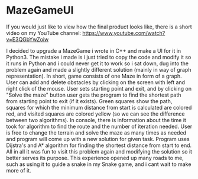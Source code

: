 # MazeGameUI
If you would just like to view how the final product looks like, there is a short video on my YouTube channel: https://www.youtube.com/watch?v=E3QGbYwZoiw

I decided to upgrade a MazeGame i wrote in C++ and make a UI for it in Python3. The mistake i made is i just tried to copy the code and modify it so it runs in Python and i could never get it to work so i sat down, dug into the problem again and made a slightly different solution (mainly in way of graph representation). In short, game consists of one Maze in form of a graph. User can add and delete obstacles by clicking on the screen with left and right click of the mouse. User sets starting point and exit, and by clicking on "Solve the maze" button user gets the program to find the shortest path from starting point to exit (if it exists). Green squares show the path, squares for which the minimum distance from start is calculated are colored red, and visited squares are colored yellow (so we can see the difference between two algorithms). In console, there is information about the time it took for algorithm to find the route and the number of iteration needed. User is free to change the terrain and solve the maze as many times as needed and program will come up with a new solution for given task. Program uses Dijstra's and A* algorithm for finding the shortest distance from start to end.
All in all it was fun to visit this problem again and modifying the solution so it better serves its purpose. This experience opened up many roads to me, such as using it to guide a snake in my Snake game, and i cant wait to make more of it.
